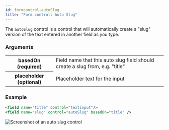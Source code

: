 ```yaml
---
id: formcontrol-autoSlug
title: "Form control: Auto Slug"
---
```


The `autoSlug` control is a control that will automatically create a "slug" version of the text entered in another field as you type.

### Arguments

<div class="table-responsive">
    <table class="table">
        <tbody>
            <tr>
                <th>basedOn (required)</th>
                <td>Field name that this auto slug field should create a slug from, e.g. "title"</td>
            </tr>
            <tr>
                <th>placeholder (optional)</th>
                <td>Placeholder text for the input</td>
            </tr>
        </tbody>
    </table>
</div> 

### Example

```xml
<field name="title" control="textinput"/>
<field name="slug" control="autoSlug" basedOn="title" />
```

![Screenshot of an auto slug control](images/screenshots/autoSlug.png)



